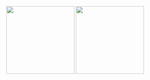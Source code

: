 <div>
  <img height="180em" src="https://github-readme-stats.vercel.app/api?username=Rafael-moratti&show_icons=true&theme=dracula"/>
  <img height="180em" src="https://github-readme-stats.vercel.app/api/top-langs/?username=Rafael-moratti&show_icons=true&theme=dracula"/>
</div>
